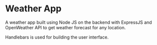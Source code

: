 # Weather App

A weather app built using Node JS on the backend with ExpressJS and OpenWeather API to get weather forecast for any location.

Handlebars is used for building the user interface.
